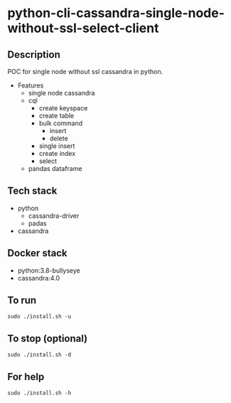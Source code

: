 # python-cli-cassandra-single-node-without-ssl-select-client

## Description
POC for single node without ssl cassandra in python.

- Features
  - single node cassandra
  - cql
    - create keyspace
    - create table
    - bulk command
      - insert
      - delete
    - single insert
    - create index
    - select
  - pandas dataframe

## Tech stack
- python
  - cassandra-driver
  - padas
- cassandra

## Docker stack
- python:3.8-bullyseye
- cassandra:4.0

## To run
`sudo ./install.sh -u`

## To stop (optional)
`sudo ./install.sh -d`

## For help
`sudo ./install.sh -h`
